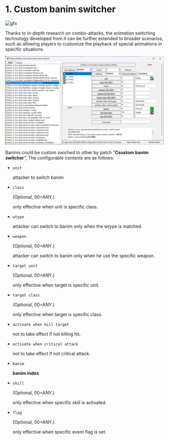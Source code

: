 
# 1. Custom banim switcher

![gfx](./gfx/BanimFeatures_1.gif)

Thanks to in-depth research on combo-attacks, the animation switching technology developed from it can be further extended to broader scenarios, such as allowing players to customize the playback of special animations in specific situations.

![gfx](./gfx/BanimFeatures_2.png)

Banims could be custom swiched to other by patch "**Csustom banim switcher**", The configurable contents are as follows:

- `unit`

	attacker to switch banim

- `class`

	(Optional, 00=ANY.)

	only effective when unit is specific class.

- `wtype`

	attacker can switch to banim only when the wtype is matched.

- `weapon`

	(Optional, 00=ANY.)

	attacker can switch to banim only when he use the specific weapon.

- `target unit`

	(Optional, 00=ANY.)

	only effective when target is specific unit.

- `target class`

	(Optional, 00=ANY.)

	only effective when target is specific class.

- `activate when kill target`

	not to take effect if not killing hit.

- `activate when critical attack`

	not to take effect if not critical attack.

- `banim`

	**banim index**

- `skill`

	(Optional, 00=ANY.)

	only effective when specific skill is activated.

- `flag`

	(Optional, 00=ANY.)

	only effective when specific event flag is set.
